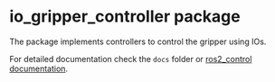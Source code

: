 # io_gripper_controller package

The package implements controllers to control the gripper using IOs.

For detailed documentation check the `docs` folder or [ros2_control documentation](https://control.ros.org/).
